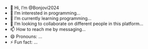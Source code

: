 - 👋 Hi, I’m @Bonjovi2024
- 👀 I’m interested in programming...
- 🌱 I’m currently learning programming...
- 💞️ I’m looking to collaborate on different people in this platform...
- 📫 How to reach me by messaging...
- 😄 Pronouns:  ...
- ⚡ Fun fact: ...

<!---
Bonjovi2024/Bonjovi2024 is a ✨ special ✨ repository because its `README.md` (this file) appears on your GitHub profile.
You can click the Preview link to take a look at your changes.
--->
